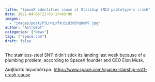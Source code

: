 ```yaml
---
title: "SpaceX identifies cause of Starship SN11 prototype's crash"
date: 2021-04-05T21:03:17+00:00
images:
  - "images/post/P5LHnLxfXU5Ld3M5hQ8oW7.jpg"
author: "AstroBot"
categories: ["News"]
tags: ["space.com"]
draft: false
---
```


The stainless-steel SN11 didn't stick its landing last week because of a plumbing problem, according to SpaceX founder and CEO Elon Musk. 

Διαβάστε περισσότερα: https://www.space.com/spacex-starship-sn11-crash-cause
